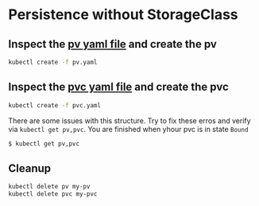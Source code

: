 # Persistence without StorageClass

## Inspect the [pv yaml file](./pv.yaml) and create the pv

```bash
kubectl create -f pv.yaml
```

## Inspect the [pvc yaml file](./pv.yaml) and create the pvc

```bash
kubectl create -f pvc.yaml
```

There are some issues with this structure. Try to fix these erros and verify via `kubectl get pv,pvc`. You are finished when yhour pvc is in state `Bound`

```bash
$ kubectl get pv,pvc
```

## Cleanup

```bash
kubectl delete pv my-pv
kubectl delete pvc my-pvc
```